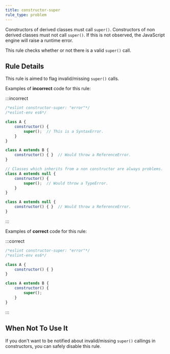 ```yaml
---
title: constructor-super
rule_type: problem
---
```


Constructors of derived classes must call `super()`.
Constructors of non derived classes must not call `super()`.
If this is not observed, the JavaScript engine will raise a runtime error.

This rule checks whether or not there is a valid `super()` call.

## Rule Details

This rule is aimed to flag invalid/missing `super()` calls.

Examples of **incorrect** code for this rule:

:::incorrect

```js
/*eslint constructor-super: "error"*/
/*eslint-env es6*/

class A {
    constructor() {
        super();  // This is a SyntaxError.
    }
}

class A extends B {
    constructor() { }  // Would throw a ReferenceError.
}

// Classes which inherits from a non constructor are always problems.
class A extends null {
    constructor() {
        super();  // Would throw a TypeError.
    }
}

class A extends null {
    constructor() { }  // Would throw a ReferenceError.
}
```

:::

Examples of **correct** code for this rule:

:::correct

```js
/*eslint constructor-super: "error"*/
/*eslint-env es6*/

class A {
    constructor() { }
}

class A extends B {
    constructor() {
        super();
    }
}
```

:::

## When Not To Use It

If you don't want to be notified about invalid/missing `super()` callings in constructors, you can safely disable this rule.
